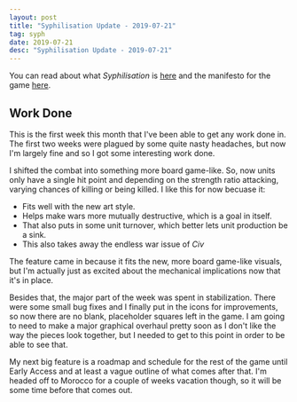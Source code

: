 ```yaml
---
layout: post
title: "Syphilisation Update - 2019-07-21"
tag: syph
date: 2019-07-21
desc: "Syphilisation Update - 2019-07-21"
---
```



You can read about what *Syphilisation* is [here](/blog/syph/announce) and the manifesto for the game [here](/blog/syph/manifesto).

## Work Done

This is the first week this month that I've been able to get any work done in. The first two weeks were plagued by some quite nasty headaches, but now I'm largely fine and so I got some interesting work done.


I shifted the combat into something more board game-like. So, now units only have a single hit point and depending on the strength ratio attacking, varying chances of killing or being killed. I like this for now becuase it:
- Fits well with the new art style.
- Helps make wars more mutually destructive, which is a goal in itself.
- That also puts in some unit turnover, which better lets unit production be a sink.
- This also takes away the endless war issue of *Civ*



The feature came in because it fits the new, more board game-like visuals, but I'm actually just as excited about the mechanical implications now that it's in place.


Besides that, the major part of the week was spent in stabilization. There were some small bug fixes and I finally put in the icons for improvements, so now there are no blank, placeholder squares left in the game. I am going to need to make a major graphical overhaul pretty soon as I don't like the way the pieces look together, but I needed to get to this point in order to be able to see that.


My next big feature is a roadmap and schedule for the rest of the game until Early Access and at least a vague outline of what comes after that. I'm headed off to Morocco for a couple of weeks vacation though, so it will be some time before that comes out.

